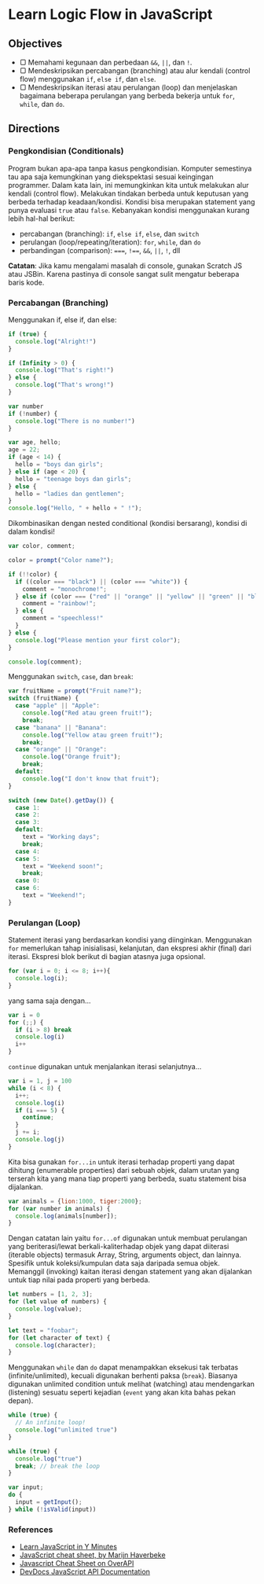 # Learn Logic Flow in JavaScript

## Objectives

- ▢ Memahami kegunaan dan perbedaan `&&`, `||`, dan `!`.
- ▢ Mendeskripsikan percabangan (branching) atau alur kendali (control flow) menggunakan `if`, `else if`, dan `else`.
- ▢ Mendeskripsikan iterasi atau perulangan (loop) dan menjelaskan bagaimana beberapa perulangan yang berbeda bekerja untuk `for`, `while`, dan `do`.

## Directions

### Pengkondisian (Conditionals)

Program bukan apa-apa tanpa kasus pengkondisian. Komputer semestinya tau apa saja kemungkinan yang diekspektasi sesuai keingingan programmer. Dalam kata lain, ini memungkinkan kita untuk melakukan alur kendali (control flow). Melakukan tindakan berbeda untuk keputusan yang berbeda terhadap keadaan/kondisi. Kondisi bisa merupakan statement yang punya evaluasi `true` atau `false`. Kebanyakan kondisi menggunakan kurang lebih hal-hal berikut:

- percabangan (branching): `if`, `else if`, `else`, dan `switch`
- perulangan (loop/repeating/iteration): `for`, `while`, dan `do`
- perbandingan (comparison): `===`, `!==`, `&&`, `||`, `!`, dll

**Catatan**: Jika kamu mengalami masalah di console, gunakan Scratch JS atau JSBin. Karena pastinya di console sangat sulit mengatur beberapa baris kode.

### Percabangan (Branching)

Menggunakan if, else if, dan else:

```javascript
if (true) {
  console.log("Alright!")
}

if (Infinity > 0) {
  console.log("That's right!")
} else {
  console.log("That's wrong!")
}

var number
if (!number) {
  console.log("There is no number!")
}
```

```javascript
var age, hello;
age = 22;
if (age < 14) {
  hello = "boys dan girls";
} else if (age < 20) {
  hello = "teenage boys dan girls";
} else {
  hello = "ladies dan gentlemen";
}
console.log("Hello, " + hello + " !");
```

Dikombinasikan dengan nested conditional (kondisi bersarang), kondisi di dalam kondisi!

```javascript
var color, comment;

color = prompt("Color name?");

if (!!color) {
  if ((color === "black") || (color === "white")) {
    comment = "monochrome!";
  } else if (color === ("red" || "orange" || "yellow" || "green" || "blue" || "purple")) {
    comment = "rainbow!";
  } else {
    comment = "speechless!"
  }
} else {
  console.log("Please mention your first color");
}

console.log(comment);
```

Menggunakan `switch`, `case`, dan `break`:

```javascript
var fruitName = prompt("Fruit name?");
switch (fruitName) {
  case "apple" || "Apple":
    console.log("Red atau green fruit!");
    break;
  case "banana" || "Banana":
    console.log("Yellow atau green fruit!");
    break;
  case "orange" || "Orange":
    console.log("Orange fruit");
    break;
  default:
    console.log("I don't know that fruit");
}
```

```javascript
switch (new Date().getDay()) {
  case 1:
  case 2:
  case 3:
  default:
    text = "Working days";
    break;
  case 4:
  case 5:
    text = "Weekend soon!";
    break;
  case 0:
  case 6:
    text = "Weekend!";
}
```

### Perulangan (Loop)

Statement iterasi yang berdasarkan kondisi yang diinginkan. Menggunakan `for` memerlukan tahap inisialisasi, kelanjutan, dan ekspresi akhir (final) dari iterasi. Ekspresi blok berikut di bagian atasnya juga opsional.

```javascript
for (var i = 0; i <= 8; i++){
  console.log(i);
}
```

yang sama saja dengan...

```javascript
var i = 0
for (;;) {
  if (i > 8) break
  console.log(i)
  i++
}
```

`continue` digunakan untuk menjalankan iterasi selanjutnya...

```javascript
var i = 1, j = 100
while (i < 8) {
  i++;
  console.log(i)
  if (i === 5) {
    continue;
  }
  j += i;
  console.log(j)
}
```

Kita bisa gunakan `for...in` untuk iterasi terhadap properti yang dapat dihitung (enumerable properties) dari sebuah objek, dalam urutan yang terserah kita yang mana tiap properti yang berbeda, suatu statement bisa dijalankan.

```javascript
var animals = {lion:1000, tiger:2000};
for (var number in animals) {
  console.log(animals[number]);
}
```

Dengan catatan lain yaitu `for...of` digunakan untuk membuat perulangan yang beriterasi/lewat berkali-kaliterhadap objek yang dapat diiterasi (iterable objects) termasuk Array, String, arguments object, dan lainnya. Spesifik untuk koleksi/kumpulan data saja daripada semua objek. Memanggil (invoking) kaitan iterasi dengan statement yang akan dijalankan untuk tiap nilai pada properti yang berbeda.

```javascript
let numbers = [1, 2, 3];
for (let value of numbers) {
  console.log(value);
}

let text = "foobar";
for (let character of text) {
  console.log(character);
}
```

Menggunakan `while` dan `do` dapat menampakkan eksekusi tak terbatas (infinite/unlimited), kecuali digunakan berhenti paksa (`break`). Biasanya digunakan unlimited condition untuk melihat (watching) atau mendengarkan (listening) sesuatu seperti kejadian (`event` yang akan kita bahas pekan depan).

```javascript
while (true) {
  // An infinite loop!
  console.log("unlimited true")
}

while (true) {
  console.log("true")
  break; // break the loop
}
```

```javascript
var input;
do {
  input = getInput();
} while (!isValid(input))
```

### References

- [Learn JavaScript in Y Minutes](http://learnxinyminutes.com/docs/javascript)
- [JavaScript cheat sheet, by Marijn Haverbeke](http://marijnhaverbeke.nl/js-cheatsheet.html)
- [Javascript Cheat Sheet on OverAPI](http://overapi.com/javascript)
- [DevDocs JavaScript API Documentation](http://devdocs.io/javascript)
